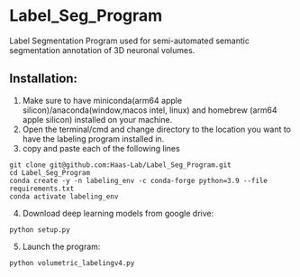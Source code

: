 # Label_Seg_Program
Label Segmentation Program used for semi-automated semantic segmentation annotation of 3D neuronal volumes.

## Installation:
1. Make sure to have miniconda(arm64 apple silicon)/anaconda(window,macos intel, linux) and homebrew (arm64 apple silicon) installed on your machine.
2. Open the terminal/cmd and change directory to the location you want to have the labeling program installed in.
3. copy and paste each of the following lines
```
git clone git@github.com:Haas-Lab/Label_Seg_Program.git
cd Label_Seg_Program
conda create -y -n labeling_env -c conda-forge python=3.9 --file requirements.txt
conda activate labeling_env
```
4. Download deep learning models from google drive:
```
python setup.py
```
5. Launch the program: 
```
python volumetric_labelingv4.py
```
